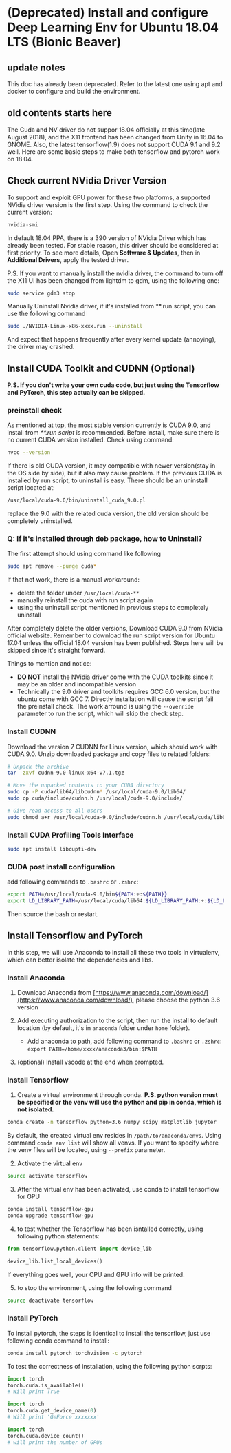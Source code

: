 # (Deprecated) Install and configure Deep Learning Env for Ubuntu 18.04 LTS (Bionic Beaver)

## update notes

This doc has already been deprecated. Refer to the latest one using apt and docker to configure and build the environment.

## old contents starts here

The Cuda and NV driver do not suppor 18.04 officially at this time(late August 2018), and the X11 frontend has been changed from Unity in 16.04 to GNOME. Also, the latest tensorflow(1.9) does not support CUDA 9.1 and 9.2 well. Here are some basic steps to make both tensorflow and pytorch work on 18.04.

## Check current NVidia Driver Version
To support and exploit GPU power for these two platforms, a supported NVidia driver version is the first step. Using the command to check the current version:
```bash
nvidia-smi
```
In default 18.04 PPA, there is a 390 version of NVidia Driver which has already been tested. For stable reason, this driver should be considered at first priority. To see more details, Open **Software & Updates**, then in **Additional Drivers**, apply the tested driver.

P.S. If you want to manually install the nvidia driver, the command to turn off the X11 UI has been changed from lightdm to gdm, using the following one:
```bash
sudo service gdm3 stop
```
Manually Uninstall Nvidia driver, if it's installed from **.run script, you can use the following command
```bash
sudo ./NVIDIA-Linux-x86-xxxx.run --uninstall
```
And expect that happens frequently after every kernel update (annoying), the driver may crashed.

## Install CUDA Toolkit and CUDNN (Optional)
**P.S. If you don't write your own cuda code, but just using the Tensorflow and PyTorch, this step actually can be skipped.**
### preinstall check
As mentioned at top, the most stable version currently is CUDA 9.0, and install from _**.run script_ is recommended. Before install, make sure there is no current CUDA version installed. Check using command:
```bash
nvcc --version
```
If there is old CUDA version, it may compatible with newer version(stay in the OS side by side), but it also may cause problem. If the previous CUDA is installed by run script, to uninstall is easy. There should be an uninstall script located at: 
```bash
/usr/local/cuda-9.0/bin/uninstall_cuda_9.0.pl
```
replace the 9.0 with the related cuda version, the old version should be completely uninstalled.

### Q: If it's installed through deb package, how to Uninstall?
The first attempt should using command like following
```bash
sudo apt remove --purge cuda*
```
If that not work, there is a manual workaround:
* delete the folder under `/usr/local/cuda-**`
* manually reinstall the cuda with run script again
* using the uninstall script mentioned in previous steps to completely uninstall

After completely delete the older versions, Download CUDA 9.0 from NVidia official website. Remember to download the run script version for Ubuntu 17.04 unless the official 18.04 version has been published. Steps here will be skipped since it's straight forward. 

Things to mention and notice:

* **DO NOT** install the NVidia driver come with the CUDA toolkits since it may be an older and incompatible version
* Technically the 9.0 driver and toolkits requires GCC 6.0 version, but the ubuntu come with GCC 7. Directly installation will cause the script fail the preinstall check. The work arround is using the `--override` parameter to run the script, which will skip the check step.

### Install CUDNN
Download the version 7 CUDNN for Linux version, which should work with CUDA 9.0. Unzip downloaded package and copy files to related folders:
```bash
# Unpack the archive
tar -zxvf cudnn-9.0-linux-x64-v7.1.tgz

# Move the unpacked contents to your CUDA directory
sudo cp -P cuda/lib64/libcudnn* /usr/local/cuda-9.0/lib64/
sudo cp cuda/include/cudnn.h /usr/local/cuda-9.0/include/

# Give read access to all users
sudo chmod a+r /usr/local/cuda-9.0/include/cudnn.h /usr/local/cuda/lib64/libcudnn*
```

### Install CUDA Profiling Tools Interface
```bash
sudo apt install libcupti-dev
```

### CUDA post install configuration
add following commands to `.bashrc` or `.zshrc`:
```bash
export PATH=/usr/local/cuda-9.0/bin${PATH:+:${PATH}}
export LD_LIBRARY_PATH=/usr/local/cuda/lib64:${LD_LIBRARY_PATH:+:${LD_LIBRARY_PATH}}
```
Then source the bash or restart.

## Install Tensorflow and PyTorch
In this step, we will use Anaconda to install all these two tools in virtualenv, which can better isolate the dependencies and libs.

### Install Anaconda
1. Download Anaconda from [https://www.anaconda.com/download/](https://www.anaconda.com/download/), please choose the python 3.6 version

2. Add executing authorization to the script, then run the install to default location (by default, it's in `anaconda` folder under `home` folder).
    * Add anaconda to path, add following command to `.bashrc` or `.zshrc`: `export PATH=/home/xxxx/anaconda3/bin:$PATH`


3. (optional) Install vscode at the end when prompted.

### Install Tensorflow
1. Create a virtual environment through conda. **P.S. python version must be specified or the venv will use the python and pip in conda, which is not isolated.**
```bash
conda create -n tensorflow python=3.6 numpy scipy matplotlib jupyter
```
By default, the created virtual env resides in `/path/to/anaconda/envs`. Using command `conda env list` will show all venvs. If you want to specify where the venv files will be located, using `--prefix` parameter.

2. Activate the virtual env
```bash
source activate tensorflow
```

3. After the virtual env has been activated, use conda to install tensorflow for GPU
```bash
conda install tensorflow-gpu
conda upgrade tensorflow-gpu
```

4. to test whether the Tensorflow has been isntalled correctly, using following python statements:
```python
from tensorflow.python.client import device_lib

device_lib.list_local_devices()
```
If everything goes well, your CPU and GPU info will be printed.

5. to stop the environment, using the following command
```bash
source deactivate tensorflow
```

### Install PyTorch
To install pytorch, the steps is identical to install the tensorflow, just use following conda command to install:
```bash
conda install pytorch torchvision -c pytorch
```

To test the correctness of installation, using the following python scrpts:
```python
import torch
torch.cuda.is_available()
# Will print True 

import torch
torch.cuda.get_device_name(0)
# Will print 'GeForce xxxxxxx'

import torch
torch.cuda.device_count()
# will print the number of GPUs
```